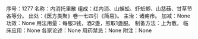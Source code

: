 序号：1277
名称：内消托里散
组成：红内消、山蜈蚣、虾蚯蝍、山慈菇、甘草节各等分。
出处：《医方类聚》卷一七四引《简易》。
主治：诸痈疖。
加减：None
功效：None
用法用量：每服3钱，酒2盏，煎取1盏服。
制备方法：上为散。
临床应用：None
各家论述：None
用药禁忌：None
附注：None
